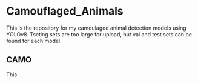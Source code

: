 # Camouflaged_Animals

This is the repository for my camoulaged animal detection models using YOLOv8. Tseting sets are too large for upload, but val and test sets can be found for each model. 

## CAMO
This 
